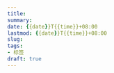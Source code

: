 ```yaml
---
title: 
summary: 
date: {{date}}T{{time}}+08:00
lastmod: {{date}}T{{time}}+08:00
slug: 
tags:
- 标签
draft: true
---
```

